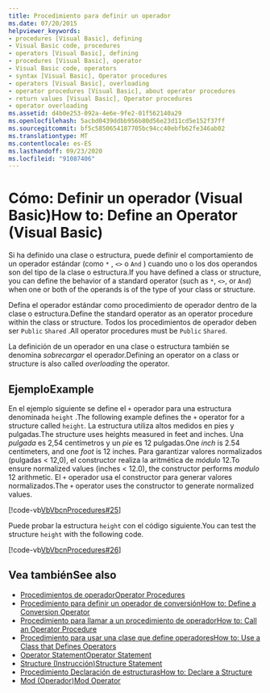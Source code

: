 ```yaml
---
title: Procedimiento para definir un operador
ms.date: 07/20/2015
helpviewer_keywords:
- procedures [Visual Basic], defining
- Visual Basic code, procedures
- operators [Visual Basic], defining
- procedures [Visual Basic], operator
- Visual Basic code, operators
- syntax [Visual Basic], Operator procedures
- operators [Visual Basic], overloading
- operator procedures [Visual Basic], about operator procedures
- return values [Visual Basic], Operator procedures
- operator overloading
ms.assetid: d4b0e253-092a-4e6e-9fe2-01f562140a29
ms.openlocfilehash: 5acbd0439ddbb956b80d56e23d11cd5e152f37ff
ms.sourcegitcommit: bf5c5850654187705bc94cc40ebfb62fe346ab02
ms.translationtype: MT
ms.contentlocale: es-ES
ms.lasthandoff: 09/23/2020
ms.locfileid: "91087406"
---
```

# <a name="how-to-define-an-operator-visual-basic"></a><span data-ttu-id="f37f7-102">Cómo: Definir un operador (Visual Basic)</span><span class="sxs-lookup"><span data-stu-id="f37f7-102">How to: Define an Operator (Visual Basic)</span></span>

<span data-ttu-id="f37f7-103">Si ha definido una clase o estructura, puede definir el comportamiento de un operador estándar (como `*` , `<>` o `And` ) cuando uno o los dos operandos son del tipo de la clase o estructura.</span><span class="sxs-lookup"><span data-stu-id="f37f7-103">If you have defined a class or structure, you can define the behavior of a standard operator (such as `*`, `<>`, or `And`) when one or both of the operands is of the type of your class or structure.</span></span>  
  
 <span data-ttu-id="f37f7-104">Defina el operador estándar como procedimiento de operador dentro de la clase o estructura.</span><span class="sxs-lookup"><span data-stu-id="f37f7-104">Define the standard operator as an operator procedure within the class or structure.</span></span> <span data-ttu-id="f37f7-105">Todos los procedimientos de operador deben ser `Public` `Shared` .</span><span class="sxs-lookup"><span data-stu-id="f37f7-105">All operator procedures must be `Public` `Shared`.</span></span>  
  
 <span data-ttu-id="f37f7-106">La definición de un operador en una clase o estructura también se denomina *sobrecargar* el operador.</span><span class="sxs-lookup"><span data-stu-id="f37f7-106">Defining an operator on a class or structure is also called *overloading* the operator.</span></span>  
  
## <a name="example"></a><span data-ttu-id="f37f7-107">Ejemplo</span><span class="sxs-lookup"><span data-stu-id="f37f7-107">Example</span></span>  

 <span data-ttu-id="f37f7-108">En el ejemplo siguiente se define el `+` operador para una estructura denominada `height` .</span><span class="sxs-lookup"><span data-stu-id="f37f7-108">The following example defines the `+` operator for a structure called `height`.</span></span> <span data-ttu-id="f37f7-109">La estructura utiliza altos medidos en pies y pulgadas.</span><span class="sxs-lookup"><span data-stu-id="f37f7-109">The structure uses heights measured in feet and inches.</span></span> <span data-ttu-id="f37f7-110">Una *pulgada* es 2,54 centímetros y un *pie* es 12 pulgadas.</span><span class="sxs-lookup"><span data-stu-id="f37f7-110">One *inch* is 2.54 centimeters, and one *foot* is 12 inches.</span></span> <span data-ttu-id="f37f7-111">Para garantizar valores normalizados (pulgadas < 12,0), el constructor realiza la aritmética de *módulo* 12.</span><span class="sxs-lookup"><span data-stu-id="f37f7-111">To ensure normalized values (inches < 12.0), the constructor performs *modulo* 12 arithmetic.</span></span> <span data-ttu-id="f37f7-112">El `+` operador usa el constructor para generar valores normalizados.</span><span class="sxs-lookup"><span data-stu-id="f37f7-112">The `+` operator uses the constructor to generate normalized values.</span></span>  
  
 [!code-vb[VbVbcnProcedures#25](~/samples/snippets/visualbasic/VS_Snippets_VBCSharp/VbVbcnProcedures/VB/Class1.vb#25)]  
  
 <span data-ttu-id="f37f7-113">Puede probar la estructura `height` con el código siguiente.</span><span class="sxs-lookup"><span data-stu-id="f37f7-113">You can test the structure `height` with the following code.</span></span>  
  
 [!code-vb[VbVbcnProcedures#26](~/samples/snippets/visualbasic/VS_Snippets_VBCSharp/VbVbcnProcedures/VB/Class1.vb#26)]  

## <a name="see-also"></a><span data-ttu-id="f37f7-114">Vea también</span><span class="sxs-lookup"><span data-stu-id="f37f7-114">See also</span></span>

- [<span data-ttu-id="f37f7-115">Procedimientos de operador</span><span class="sxs-lookup"><span data-stu-id="f37f7-115">Operator Procedures</span></span>](./operator-procedures.md)
- [<span data-ttu-id="f37f7-116">Procedimiento para definir un operador de conversión</span><span class="sxs-lookup"><span data-stu-id="f37f7-116">How to: Define a Conversion Operator</span></span>](./how-to-define-a-conversion-operator.md)
- [<span data-ttu-id="f37f7-117">Procedimiento para llamar a un procedimiento de operador</span><span class="sxs-lookup"><span data-stu-id="f37f7-117">How to: Call an Operator Procedure</span></span>](./how-to-call-an-operator-procedure.md)
- [<span data-ttu-id="f37f7-118">Procedimiento para usar una clase que define operadores</span><span class="sxs-lookup"><span data-stu-id="f37f7-118">How to: Use a Class that Defines Operators</span></span>](./how-to-use-a-class-that-defines-operators.md)
- [<span data-ttu-id="f37f7-119">Operator Statement</span><span class="sxs-lookup"><span data-stu-id="f37f7-119">Operator Statement</span></span>](../../../language-reference/statements/operator-statement.md)
- [<span data-ttu-id="f37f7-120">Structure (Instrucción)</span><span class="sxs-lookup"><span data-stu-id="f37f7-120">Structure Statement</span></span>](../../../language-reference/statements/structure-statement.md)
- [<span data-ttu-id="f37f7-121">Procedimiento Declaración de estructuras</span><span class="sxs-lookup"><span data-stu-id="f37f7-121">How to: Declare a Structure</span></span>](../data-types/how-to-declare-a-structure.md)
- [<span data-ttu-id="f37f7-122">Mod (Operador)</span><span class="sxs-lookup"><span data-stu-id="f37f7-122">Mod Operator</span></span>](../../../language-reference/operators/mod-operator.md)

